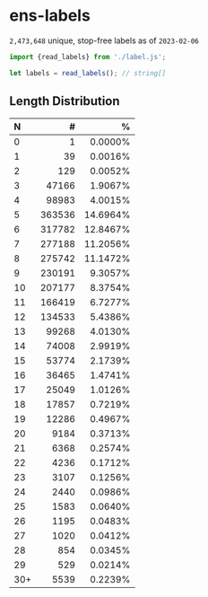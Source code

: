 # ens-labels

<!-- summary -->
`2,473,648` unique, stop-free labels as of `2023-02-06`
<!-- /summary -->

```Javascript
import {read_labels} from './label.js';

let labels = read_labels(); // string[]
```

## Length Distribution

<!-- table -->
| N | # | % |
| :--- | ---: | ---: |
| 0 | 1 | 0.0000% |
| 1 | 39 | 0.0016% |
| 2 | 129 | 0.0052% |
| 3 | 47166 | 1.9067% |
| 4 | 98983 | 4.0015% |
| 5 | 363536 | 14.6964% |
| 6 | 317782 | 12.8467% |
| 7 | 277188 | 11.2056% |
| 8 | 275742 | 11.1472% |
| 9 | 230191 | 9.3057% |
| 10 | 207177 | 8.3754% |
| 11 | 166419 | 6.7277% |
| 12 | 134533 | 5.4386% |
| 13 | 99268 | 4.0130% |
| 14 | 74008 | 2.9919% |
| 15 | 53774 | 2.1739% |
| 16 | 36465 | 1.4741% |
| 17 | 25049 | 1.0126% |
| 18 | 17857 | 0.7219% |
| 19 | 12286 | 0.4967% |
| 20 | 9184 | 0.3713% |
| 21 | 6368 | 0.2574% |
| 22 | 4236 | 0.1712% |
| 23 | 3107 | 0.1256% |
| 24 | 2440 | 0.0986% |
| 25 | 1583 | 0.0640% |
| 26 | 1195 | 0.0483% |
| 27 | 1020 | 0.0412% |
| 28 | 854 | 0.0345% |
| 29 | 529 | 0.0214% |
| 30+ | 5539 | 0.2239% |
<!-- /table -->
